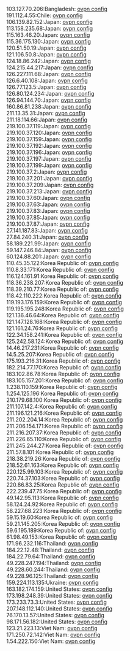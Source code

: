 103.127.70.206:Bangladesh: [ovpn config](vpn/103_127_70_206.ovpn)  
191.112.4.55:Chile: [ovpn config](vpn/191_112_4_55.ovpn)  
106.139.82.152:Japan: [ovpn config](vpn/106_139_82_152.ovpn)  
113.158.235.68:Japan: [ovpn config](vpn/113_158_235_68.ovpn)  
115.163.46.20:Japan: [ovpn config](vpn/115_163_46_20.ovpn)  
115.36.175.130:Japan: [ovpn config](vpn/115_36_175_130.ovpn)  
120.51.50.19:Japan: [ovpn config](vpn/120_51_50_19.ovpn)  
121.106.50.8:Japan: [ovpn config](vpn/121_106_50_8.ovpn)  
124.18.86.242:Japan: [ovpn config](vpn/124_18_86_242.ovpn)  
124.215.44.217:Japan: [ovpn config](vpn/124_215_44_217.ovpn)  
126.227.111.68:Japan: [ovpn config](vpn/126_227_111_68.ovpn)  
126.6.40.108:Japan: [ovpn config](vpn/126_6_40_108.ovpn)  
126.77.123.5:Japan: [ovpn config](vpn/126_77_123_5.ovpn)  
126.80.124.234:Japan: [ovpn config](vpn/126_80_124_234.ovpn)  
126.94.144.70:Japan: [ovpn config](vpn/126_94_144_70.ovpn)  
160.86.81.238:Japan: [ovpn config](vpn/160_86_81_238.ovpn)  
211.13.35.31:Japan: [ovpn config](vpn/211_13_35_31.ovpn)  
211.18.114.66:Japan: [ovpn config](vpn/211_18_114_66.ovpn)  
219.100.37.119:Japan: [ovpn config](vpn/219_100_37_119.ovpn)  
219.100.37.120:Japan: [ovpn config](vpn/219_100_37_120.ovpn)  
219.100.37.159:Japan: [ovpn config](vpn/219_100_37_159.ovpn)  
219.100.37.192:Japan: [ovpn config](vpn/219_100_37_192.ovpn)  
219.100.37.196:Japan: [ovpn config](vpn/219_100_37_196.ovpn)  
219.100.37.197:Japan: [ovpn config](vpn/219_100_37_197.ovpn)  
219.100.37.199:Japan: [ovpn config](vpn/219_100_37_199.ovpn)  
219.100.37.2:Japan: [ovpn config](vpn/219_100_37_2.ovpn)  
219.100.37.201:Japan: [ovpn config](vpn/219_100_37_201.ovpn)  
219.100.37.209:Japan: [ovpn config](vpn/219_100_37_209.ovpn)  
219.100.37.213:Japan: [ovpn config](vpn/219_100_37_213.ovpn)  
219.100.37.60:Japan: [ovpn config](vpn/219_100_37_60.ovpn)  
219.100.37.63:Japan: [ovpn config](vpn/219_100_37_63.ovpn)  
219.100.37.83:Japan: [ovpn config](vpn/219_100_37_83.ovpn)  
219.100.37.85:Japan: [ovpn config](vpn/219_100_37_85.ovpn)  
219.100.37.87:Japan: [ovpn config](vpn/219_100_37_87.ovpn)  
27.141.187.83:Japan: [ovpn config](vpn/27_141_187_83.ovpn)  
27.84.240.31:Japan: [ovpn config](vpn/27_84_240_31.ovpn)  
58.189.221.99:Japan: [ovpn config](vpn/58_189_221_99.ovpn)  
59.147.246.84:Japan: [ovpn config](vpn/59_147_246_84.ovpn)  
60.124.88.201:Japan: [ovpn config](vpn/60_124_88_201.ovpn)  
110.45.35.122:Korea Republic of: [ovpn config](vpn/110_45_35_122.ovpn)  
110.8.33.171:Korea Republic of: [ovpn config](vpn/110_8_33_171.ovpn)  
116.124.161.91:Korea Republic of: [ovpn config](vpn/116_124_161_91.ovpn)  
118.36.238.207:Korea Republic of: [ovpn config](vpn/118_36_238_207.ovpn)  
118.39.210.77:Korea Republic of: [ovpn config](vpn/118_39_210_77.ovpn)  
118.42.110.222:Korea Republic of: [ovpn config](vpn/118_42_110_222.ovpn)  
119.193.176.159:Korea Republic of: [ovpn config](vpn/119_193_176_159.ovpn)  
119.195.195.248:Korea Republic of: [ovpn config](vpn/119_195_195_248.ovpn)  
121.136.46.64:Korea Republic of: [ovpn config](vpn/121_136_46_64.ovpn)  
121.147.128.168:Korea Republic of: [ovpn config](vpn/121_147_128_168.ovpn)  
121.161.24.76:Korea Republic of: [ovpn config](vpn/121_161_24_76.ovpn)  
122.34.158.241:Korea Republic of: [ovpn config](vpn/122_34_158_241.ovpn)  
125.242.58.124:Korea Republic of: [ovpn config](vpn/125_242_58_124.ovpn)  
14.46.217.231:Korea Republic of: [ovpn config](vpn/14_46_217_231.ovpn)  
14.5.25.207:Korea Republic of: [ovpn config](vpn/14_5_25_207.ovpn)  
175.193.216.31:Korea Republic of: [ovpn config](vpn/175_193_216_31.ovpn)  
182.214.77.170:Korea Republic of: [ovpn config](vpn/182_214_77_170.ovpn)  
183.102.86.78:Korea Republic of: [ovpn config](vpn/183_102_86_78.ovpn)  
183.105.157.201:Korea Republic of: [ovpn config](vpn/183_105_157_201.ovpn)  
1.238.110.159:Korea Republic of: [ovpn config](vpn/1_238_110_159.ovpn)  
1.254.125.196:Korea Republic of: [ovpn config](vpn/1_254_125_196.ovpn)  
210.179.68.100:Korea Republic of: [ovpn config](vpn/210_179_68_100.ovpn)  
211.107.142.4:Korea Republic of: [ovpn config](vpn/211_107_142_4.ovpn)  
211.196.121.216:Korea Republic of: [ovpn config](vpn/211_196_121_216.ovpn)  
211.202.204.14:Korea Republic of: [ovpn config](vpn/211_202_204_14.ovpn)  
211.206.154.171:Korea Republic of: [ovpn config](vpn/211_206_154_171.ovpn)  
211.216.207.37:Korea Republic of: [ovpn config](vpn/211_216_207_37.ovpn)  
211.226.65.110:Korea Republic of: [ovpn config](vpn/211_226_65_110.ovpn)  
211.245.244.27:Korea Republic of: [ovpn config](vpn/211_245_244_27.ovpn)  
211.57.8.101:Korea Republic of: [ovpn config](vpn/211_57_8_101.ovpn)  
218.38.219.26:Korea Republic of: [ovpn config](vpn/218_38_219_26.ovpn)  
218.52.61.163:Korea Republic of: [ovpn config](vpn/218_52_61_163.ovpn)  
220.125.99.103:Korea Republic of: [ovpn config](vpn/220_125_99_103.ovpn)  
220.74.37.103:Korea Republic of: [ovpn config](vpn/220_74_37_103.ovpn)  
220.86.83.25:Korea Republic of: [ovpn config](vpn/220_86_83_25.ovpn)  
222.239.47.75:Korea Republic of: [ovpn config](vpn/222_239_47_75.ovpn)  
49.142.95.113:Korea Republic of: [ovpn config](vpn/49_142_95_113.ovpn)  
58.124.24.92:Korea Republic of: [ovpn config](vpn/58_124_24_92.ovpn)  
58.227.68.223:Korea Republic of: [ovpn config](vpn/58_227_68_223.ovpn)  
59.15.19.60:Korea Republic of: [ovpn config](vpn/59_15_19_60.ovpn)  
59.21.145.205:Korea Republic of: [ovpn config](vpn/59_21_145_205.ovpn)  
59.6.195.189:Korea Republic of: [ovpn config](vpn/59_6_195_189.ovpn)  
61.98.49.153:Korea Republic of: [ovpn config](vpn/61_98_49_153.ovpn)  
171.96.232.116:Thailand: [ovpn config](vpn/171_96_232_116.ovpn)  
184.22.12.48:Thailand: [ovpn config](vpn/184_22_12_48.ovpn)  
184.22.79.64:Thailand: [ovpn config](vpn/184_22_79_64.ovpn)  
49.228.247.194:Thailand: [ovpn config](vpn/49_228_247_194.ovpn)  
49.228.60.244:Thailand: [ovpn config](vpn/49_228_60_244.ovpn)  
49.228.96.125:Thailand: [ovpn config](vpn/49_228_96_125.ovpn)  
159.224.113.135:Ukraine: [ovpn config](vpn/159_224_113_135.ovpn)  
163.182.174.159:United States: [ovpn config](vpn/163_182_174_159.ovpn)  
173.198.248.39:United States: [ovpn config](vpn/173_198_248_39.ovpn)  
173.233.73.3:United States: [ovpn config](vpn/173_233_73_3.ovpn)  
207.148.112.140:United States: [ovpn config](vpn/207_148_112_140.ovpn)  
76.170.13.57:United States: [ovpn config](vpn/76_170_13_57.ovpn)  
98.171.56.182:United States: [ovpn config](vpn/98_171_56_182.ovpn)  
123.21.223.13:Viet Nam: [ovpn config](vpn/123_21_223_13.ovpn)  
171.250.72.142:Viet Nam: [ovpn config](vpn/171_250_72_142.ovpn)  
1.54.222.150:Viet Nam: [ovpn config](vpn/1_54_222_150.ovpn)  
